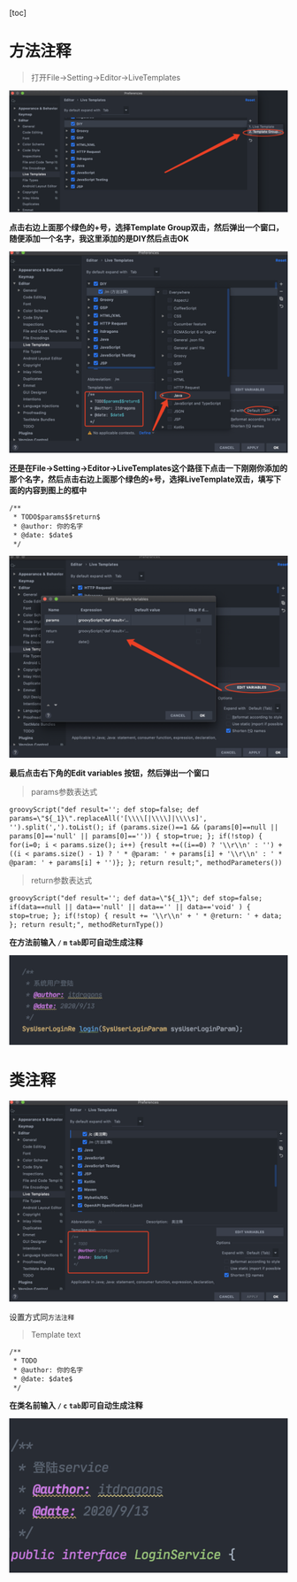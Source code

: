 [toc]

# 方法注释

> 打开File->Setting->Editor->LiveTemplates

![image-20200913223251090](assets/image-20200913223251090.png)

**点击右边上面那个绿色的+号，选择Template Group双击，然后弹出一个窗口，随便添加一个名字，我这里添加的是DIY然后点击OK**

![image-20200913224225732](assets/image-20200913224225732.png)

**还是在File->Setting->Editor->LiveTemplates这个路径下点击一下刚刚你添加的那个名字，然后点击右边上面那个绿色的+号，选择LiveTemplate双击，填写下面的内容到图上的框中**

```
/**
 * TODO$params$$return$
 * @author: 你的名字
 * @date: $date$
 */
```

![image-20200913224432638](assets/image-20200913224432638.png)

**最后点击右下角的Edit variables 按钮，然后弹出一个窗口**

> params参数表达式

```
groovyScript("def result=''; def stop=false; def params=\"${_1}\".replaceAll('[\\\\[|\\\\]|\\\\s]', '').split(',').toList(); if (params.size()==1 && (params[0]==null || params[0]=='null' || params[0]=='')) { stop=true; }; if(!stop) { for(i=0; i < params.size(); i++) {result +=((i==0) ? '\\r\\n' : '') + ((i < params.size() - 1) ? ' * @param: ' + params[i] + '\\r\\n' : ' * @param: ' + params[i] + '')}; }; return result;", methodParameters())
```

> return参数表达式

```
groovyScript("def result=''; def data=\"${_1}\"; def stop=false; if(data==null || data=='null' || data=='' || data=='void' ) { stop=true; }; if(!stop) { result += '\\r\\n' + ' * @return: ' + data; }; return result;", methodReturnType())
```

**在方法前输入 `/` `m` `tab`即可自动生成注释**

![image-20200913225934586](assets/image-20200913225934586.png)

# 类注释

![image-20200913225617219](assets/image-20200913225617219.png)

设置方式同`方法注释`

> Template text

```
/**
 * TODO
 * @author: 你的名字
 * @date: $date$
 */
```

**在类名前输入 `/` `c` `tab`即可自动生成注释**

![image-20200913230003902](assets/image-20200913230003902.png)
